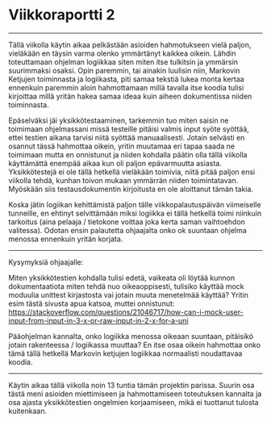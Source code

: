 # Viikkoraportti 2

---

Tällä viikolla käytin aikaa pelkästään asioiden hahmotukseen vielä paljon, vieläkään en
täysin varma olenko ymmärtänyt kaikkea oikein. Lähdin toteuttamaan ohjelman logiikkaa
siten miten itse tulkitsin ja ymmärsin suurimmaksi osaksi. Opin paremmin, tai ainakin
luulisin niin, Markovin Ketjujen toiminnasta ja logiikasta, piti samaa tekstiä lukea
monta kertaa ennenkuin paremmin aloin hahmottamaan millä tavalla itse koodia tulisi
kirjoittaa millä yritän hakea samaa ideaa kuin aiheen dokumentissa niiden toiminnasta.

Epäselväksi jäi yksikkötestaaminen, tarkemmin tuo miten saisin ne toimimaan ohjelmassani
missä testeille pitäisi valmis input syöte syöttää, ettei testien aikana tarvisi niitä
syöttää manuaalisesti. Jotain selvästi en osannut tässä hahmottaa oikein, yritin muutamaa
eri tapaa saada ne toimimaan mutta en onnistunut ja niiden kohdalla päätin olla tällä
viikolla käyttämättä enempää aikaa kun oli paljon epävarmuutta asiasta. Yksikkötestejä
ei ole tällä hetkellä vieläkään toimivia, niitä pitää paljon ensi viikolla tehdä,
kunhan toivon mukaan ymmärrän niiden toimintatavan. Myöskään siis testausdokumentin
kirjoitusta en ole aloittanut tämän takia.

Koska jätin logiikan kehittämistä paljon tälle viikkopalautuspäivän viimeiselle tunneille, en
ehtinyt selvittämään miksi logiikka ei tällä hetkellä toimi niinkuin tarkoitus
(aina pelaaja / tietokone voittaa joka kerta saman vaihtoehdon valitessa). Odotan
ensin palautetta ohjaajalta onko ok suuntaan ohjelma menossa ennenkuin yritän korjata.

---

Kysymyksiä ohjaajalle:

Miten yksikkötestien kohdalla tulisi edetä, vaikeata oli löytää kunnon dokumentaatiota miten tehdä
nuo oikeaoppisesti, tulisiko käyttää mock moduulia unittest kirjastosta vai jotain muuta menetelmää käyttää?
Yritin esim tästä sivusta apua katsoa, muttei onnistunut:
https://stackoverflow.com/questions/21046717/how-can-i-mock-user-input-from-input-in-3-x-or-raw-input-in-2-x-for-a-uni

Pääohjelman kannalta, onko logiikka menossa oikeaan suuntaan, pitäisikö jotain rakenteessa / logiikassa muuttaa?
En itse osaa oikein hahmottaa onko tämä tällä hetkellä Markovin ketjujen logiikkaa normaalisti noudattavaa koodia.

---

Käytin aikaa tällä viikolla noin 13 tuntia tämän projektin parissa. Suurin osa tästä meni
asioiden miettimiseen ja hahmottamiseen toteutuksen kannalta ja osa ajasta yksikkötestien 
ongelmien korjaamiseen, mikä ei tuottanut tulosta kuitenkaan.
